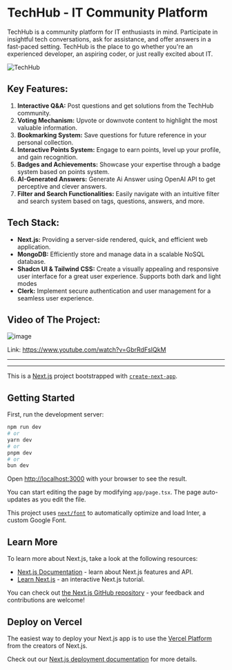 # TechHub - IT Community Platform

TechHub is a community platform for IT enthusiasts in mind. Participate in insightful tech conversations, ask for assistance, and offer answers in a fast-paced setting. TechHub is the place to go whether you're an experienced developer, an aspiring coder, or just really excited about IT.


![TechHub](https://github.com/hamza-ouaddi/tech-hub/assets/80076862/f8fed5d1-115e-47f2-9e01-634188055633)


## Key Features:

<ol>
  <li><strong>Interactive Q&A:</strong> Post questions and get solutions from the TechHub community.</li>
  <li><strong>Voting Mechanism:</strong> Upvote or downvote content to highlight the most valuable information.</li>
  <li><strong>Bookmarking System:</strong> Save questions for future reference in your personal collection.</li>
  <li><strong>Interactive Points System:</strong> Engage to earn points, level up your profile, and gain recognition.</li>
  <li><strong>Badges and Achievements:</strong> Showcase your expertise through a badge system based on points system.</li>
  <li><strong>AI-Generated Answers:</strong> Generate Ai Answer using OpenAI API to get perceptive and clever answers.</li>
  <li><strong>Filter and Search Functionalities:</strong> Easily navigate with an intuitive filter and search system based on tags, questions, answers, and more.</li>
</ol>

## Tech Stack:

<ul>
  <li><strong>Next.js:</strong> Providing a server-side rendered, quick, and efficient web application.</li>
  <li><strong>MongoDB:</strong> Efficiently store and manage data in a scalable NoSQL database.</li>
  <li><strong>Shadcn UI & Tailwind CSS:</strong>  Create a visually appealing and responsive user interface for a great user experience. Supports both dark and light modes</li>
  <li><strong>Clerk:</strong> Implement secure authentication and user management for a seamless user experience.</li>
</ul>

## Video of The Project:

![image](https://github.com/hamza-ouaddi/tech-hub/assets/80076862/75228169-dced-4acc-8e58-a9281bb5cf51)


Link: https://www.youtube.com/watch?v=GbrRdFsIQkM

***
***

This is a [Next.js](https://nextjs.org/) project bootstrapped with [`create-next-app`](https://github.com/vercel/next.js/tree/canary/packages/create-next-app).

## Getting Started

First, run the development server:

```bash
npm run dev
# or
yarn dev
# or
pnpm dev
# or
bun dev
```

Open [http://localhost:3000](http://localhost:3000) with your browser to see the result.

You can start editing the page by modifying `app/page.tsx`. The page auto-updates as you edit the file.

This project uses [`next/font`](https://nextjs.org/docs/basic-features/font-optimization) to automatically optimize and load Inter, a custom Google Font.

## Learn More

To learn more about Next.js, take a look at the following resources:

- [Next.js Documentation](https://nextjs.org/docs) - learn about Next.js features and API.
- [Learn Next.js](https://nextjs.org/learn) - an interactive Next.js tutorial.

You can check out [the Next.js GitHub repository](https://github.com/vercel/next.js/) - your feedback and contributions are welcome!

## Deploy on Vercel

The easiest way to deploy your Next.js app is to use the [Vercel Platform](https://vercel.com/new?utm_medium=default-template&filter=next.js&utm_source=create-next-app&utm_campaign=create-next-app-readme) from the creators of Next.js.

Check out our [Next.js deployment documentation](https://nextjs.org/docs/deployment) for more details.
